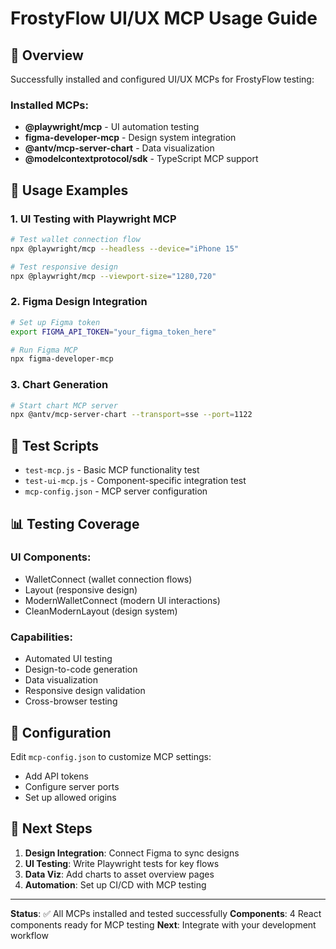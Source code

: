 # FrostyFlow UI/UX MCP Usage Guide

## 🎯 Overview

Successfully installed and configured UI/UX MCPs for FrostyFlow testing:

### Installed MCPs:
- **@playwright/mcp** - UI automation testing
- **figma-developer-mcp** - Design system integration  
- **@antv/mcp-server-chart** - Data visualization
- **@modelcontextprotocol/sdk** - TypeScript MCP support

## 🚀 Usage Examples

### 1. UI Testing with Playwright MCP
```bash
# Test wallet connection flow
npx @playwright/mcp --headless --device="iPhone 15"

# Test responsive design
npx @playwright/mcp --viewport-size="1280,720"
```

### 2. Figma Design Integration
```bash
# Set up Figma token
export FIGMA_API_TOKEN="your_figma_token_here"

# Run Figma MCP
npx figma-developer-mcp
```

### 3. Chart Generation
```bash
# Start chart MCP server
npx @antv/mcp-server-chart --transport=sse --port=1122
```

## 🧪 Test Scripts

- `test-mcp.js` - Basic MCP functionality test
- `test-ui-mcp.js` - Component-specific integration test
- `mcp-config.json` - MCP server configuration

## 📊 Testing Coverage

### UI Components:
- WalletConnect (wallet connection flows)
- Layout (responsive design)
- ModernWalletConnect (modern UI interactions)
- CleanModernLayout (design system)

### Capabilities:
- Automated UI testing
- Design-to-code generation
- Data visualization
- Responsive design validation
- Cross-browser testing

## 🔧 Configuration

Edit `mcp-config.json` to customize MCP settings:
- Add API tokens
- Configure server ports
- Set up allowed origins

## 🎨 Next Steps

1. **Design Integration**: Connect Figma to sync designs
2. **UI Testing**: Write Playwright tests for key flows
3. **Data Viz**: Add charts to asset overview pages
4. **Automation**: Set up CI/CD with MCP testing

---

**Status**: ✅ All MCPs installed and tested successfully
**Components**: 4 React components ready for MCP testing
**Next**: Integrate with your development workflow